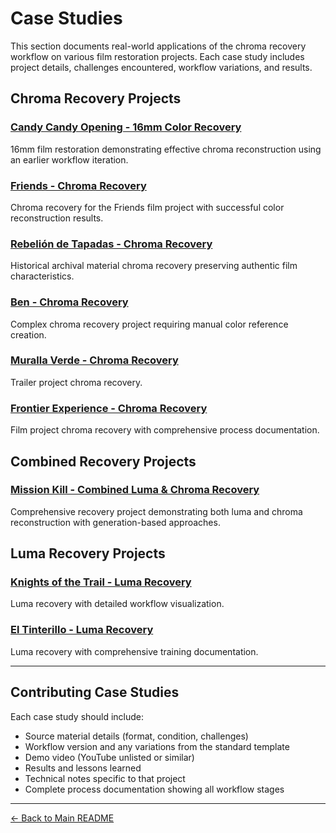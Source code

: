 # Case Studies

This section documents real-world applications of the chroma recovery workflow on various film restoration projects. Each case study includes project details, challenges encountered, workflow variations, and results.

## Chroma Recovery Projects

### [Candy Candy Opening - 16mm Color Recovery](https://github.com/fabiocolor/nuke-chroma-recovery-template/blob/main/docs/case-studies/candy-candy-opening.md)
16mm film restoration demonstrating effective chroma reconstruction using an earlier workflow iteration.

### [Friends - Chroma Recovery](https://github.com/fabiocolor/nuke-chroma-recovery-template/blob/main/docs/case-studies/friends-chroma-recovery.md)
Chroma recovery for the Friends film project with successful color reconstruction results.

### [Rebelión de Tapadas - Chroma Recovery](https://github.com/fabiocolor/nuke-chroma-recovery-template/blob/main/docs/case-studies/rebelion-de-tapadas-chroma-recovery.md)
Historical archival material chroma recovery preserving authentic film characteristics.

### [Ben - Chroma Recovery](https://github.com/fabiocolor/nuke-chroma-recovery-template/blob/main/docs/case-studies/ben-chroma-recovery.md)
Complex chroma recovery project requiring manual color reference creation.

### [Muralla Verde - Chroma Recovery](https://github.com/fabiocolor/nuke-chroma-recovery-template/blob/main/docs/case-studies/muralla-verde-chroma-recovery.md)
Trailer project chroma recovery.

### [Frontier Experience - Chroma Recovery](https://github.com/fabiocolor/nuke-chroma-recovery-template/blob/main/docs/case-studies/frontier-experience-chroma-recovery.md)
Film project chroma recovery with comprehensive process documentation.

## Combined Recovery Projects

### [Mission Kill - Combined Luma & Chroma Recovery](https://github.com/fabiocolor/nuke-chroma-recovery-template/blob/main/docs/case-studies/missionkill-combined-recovery.md)
Comprehensive recovery project demonstrating both luma and chroma reconstruction with generation-based approaches.

## Luma Recovery Projects

### [Knights of the Trail - Luma Recovery](https://github.com/fabiocolor/nuke-chroma-recovery-template/blob/main/docs/case-studies/knights-trail-luma-recovery.md)
Luma recovery with detailed workflow visualization.

### [El Tinterillo - Luma Recovery](https://github.com/fabiocolor/nuke-chroma-recovery-template/blob/main/docs/case-studies/tinterillo-luma-recovery.md)
Luma recovery with comprehensive training documentation.

---

## Contributing Case Studies

Each case study should include:
- Source material details (format, condition, challenges)
- Workflow version and any variations from the standard template
- Demo video (YouTube unlisted or similar)
- Results and lessons learned
- Technical notes specific to that project
- Complete process documentation showing all workflow stages

---

[← Back to Main README](https://github.com/fabiocolor/nuke-chroma-recovery-template/blob/main/README.md)
